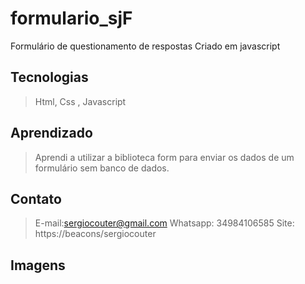 # formulario_sjF
Formulário de questionamento de respostas
Criado em javascript 

## Tecnologias
> Html, Css , Javascript 

## Aprendizado
> Aprendi a utilizar a biblioteca form para enviar os dados de um formulário sem banco de dados.

## Contato
> E-mail:sergiocouter@gmail.com
> Whatsapp: 34984106585
> Site: https://beacons/sergiocouter

## Imagens 
